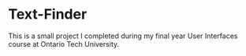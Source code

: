 # Text-Finder

This is a small project I completed during my final year User Interfaces course at Ontario Tech University. 
